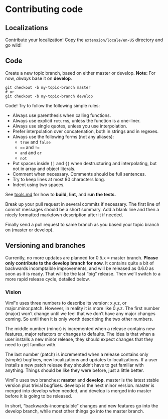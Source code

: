 <!--
This is part of the VimFx documentation.
Copyright Simon Lydell 2015.
See the file README.md for copying conditions.
-->

# Contributing code

## Localizations

Contribute your localization! Copy the `extension/locale/en-US` directory and go
wild!


## Code

Create a new topic branch, based on either master or develop. **Note:** For now,
_always_ base it on **develop**.

    git checkout -b my-topic-branch master
    # or
    git checkout -b my-topic-branch develop

Code! Try to follow the following simple rules:

- Always use parenthesis when calling functions.
- Always use explicit `return`s, unless the function is a one-liner.
- Always use single quotes, unless you use interpolation.
- Prefer interpolation over concatenation, both in strings and in regexes.
- Always use the following forms (not any aliases):
  - `true` and `false`
  - `==` and `!=`
  - `and` and `or`
  - `not`
- Put spaces inside `[]` and `{}` when destructuring and interpolating, but not
  in array and object literals.
- Comment when necessary. Comments should be full sentences.
- Try to keep lines at most 80 characters long.
- Indent using two spaces.

See [tools.md] for how to **build,** **lint,** and **run the tests.**

Break up your pull request in several commits if necessary. The first line of
commit messages should be a short summary. Add a blank line and then a nicely
formatted markdown description after it if needed.

Finally send a pull request to same branch as you based your topic branch on
(master or develop).

[tools.md]: tools.md


## Versioning and branches

Currently, no more updates are planned for 0.5.x = master branch. **Please only
contribute to the develop branch for now.** It contains quite a bit of backwards
incomptaible improvements, and will be released as 0.6.0 as soon as it is ready.
That will be the last “big” release. Then we’ll switch to a more rapid release
cycle, detailed below.

### Vision

VimFx uses three numbers to describe its version: x.y.z, or major.minor.patch.
However, in reality it is more like 0.y.z. The first number (major) won’t
change until we feel that we don’t have any major changes coming. So until then
it is only worth describing the two other numbers.

The middle number (minor) is incremented when a release contains new features,
major refactors or changes to defaults. The idea is that when a user installs a
new minor release, they should expect changes that they need to get familiar
with.

The last number (patch) is incremented when a release contains only (simple)
bugfixes, new localizations and updates to localizations. If a user installs a
new patch release they shouldn’t have to get familiar with anything. Things
should be like they were before, just a little better.

VimFx uses two branches: **master** and **develop**. master is the latest
stable version plus trivial bugfixes. develop is the next minor version. master
is merged into develop when needed, and develop is merged into master before it
is going to be released.

In short, “backwards-incomptaible” changes and new features go into the develop
branch, while most other things go into the master branch.
